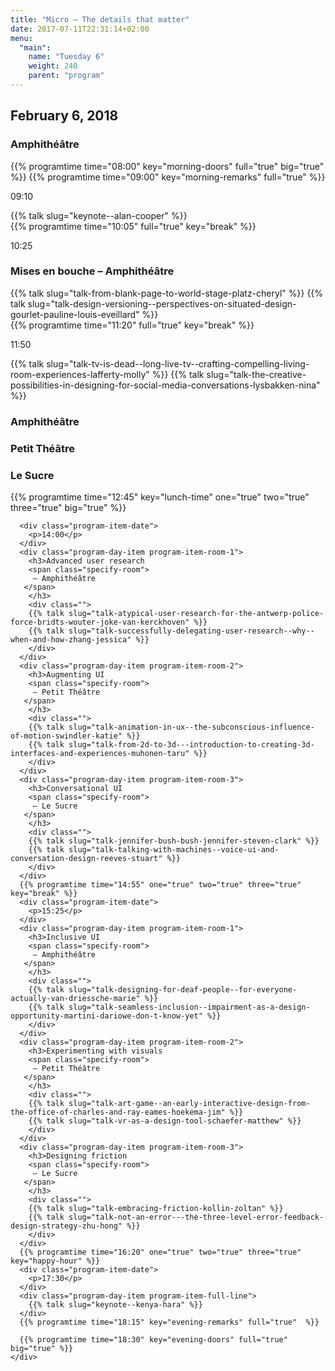 ```yaml
---
title: "Micro – The details that matter"
date: 2017-07-11T22:31:14+02:00
menu:
  "main":
    name: "Tuesday 6"
    weight: 240  
    parent: "program"
---
```

## February 6, 2018
<div class="fullwidth spacer-t-b">
  <div class="container">
    <div class="program-list program-list-day">
      <div class="program-day-item-void">
      </div>
      <div class="program-item-room program-item-full-line">
        <h3><strong>Amphithéâtre</strong></h3>
      </div>
      {{% programtime time="08:00" key="morning-doors" full="true" big="true" %}} 
      {{% programtime time="09:00" key="morning-remarks" full="true" %}}          
      <div class="program-item-date">
        <p>09:10</p>
      </div>
      <div class="program-day-item program-item-full-line">
        {{% talk slug="keynote--alan-cooper" %}}
      </div>
      {{% programtime time="10:05" full="true" key="break" %}}
      <div class="program-item-date ">
        <p>10:25</p>
      </div>
      <div class="program-day-item program-item-full-line">
        <h3>Mises en bouche
           <span class="specify-room">
            – Amphithéâtre
          </span>
        </h3>
          <div class="">
          {{% talk slug="talk-from-blank-page-to-world-stage-platz-cheryl" %}}
          {{% talk slug="talk-design-versioning--perspectives-on-situated-design-gourlet-pauline-louis-eveillard" %}}
        </div>
      </div>
      {{% programtime time="11:20" full="true" key="break" %}}              
      <div class="program-item-date">
        <p>11:50</p>
      </div>
      <div class="program-day-item program-item-full-line">
          <div class="">
          {{% talk slug="talk-tv-is-dead--long-live-tv--crafting-compelling-living-room-experiences-lafferty-molly" %}}
          {{% talk slug="talk-the-creative-possibilities-in-designing-for-social-media-conversations-lysbakken-nina" %}}
        </div>
      </div>
      <div class="program-day-item-void">
      </div>
      <div class="program-item-room program-item-room-1">
        <h3><strong>Amphithéâtre</strong></h3>
      </div>
      <div class="program-item-room program-item-room-2">
        <h3><strong>Petit Théâtre</strong></h3>
      </div>
      <div class="program-item-room program-item-room-3">
        <h3><strong>Le Sucre</strong></h3>
      </div>
      {{% programtime time="12:45" key="lunch-time" one="true" two="true" three="true"  big="true" %}}

      <div class="program-item-date">
        <p>14:00</p>
      </div>
      <div class="program-day-item program-item-room-1">
        <h3>Advanced user research
        <span class="specify-room">
         – Amphithéâtre
       </span>
        </h3>
        <div class="">
        {{% talk slug="talk-atypical-user-research-for-the-antwerp-police-force-bridts-wouter-joke-van-kerckhoven" %}}
        {{% talk slug="talk-successfully-delegating-user-research--why--when-and-how-zhang-jessica" %}}
        </div>
      </div>
      <div class="program-day-item program-item-room-2">
        <h3>Augmenting UI
        <span class="specify-room">
         – Petit Théâtre
       </span>
        </h3>
        <div class="">
        {{% talk slug="talk-animation-in-ux--the-subconscious-influence-of-motion-swindler-katie" %}}
        {{% talk slug="talk-from-2d-to-3d---introduction-to-creating-3d-interfaces-and-experiences-muhonen-taru" %}}
        </div>
      </div>    
      <div class="program-day-item program-item-room-3">
        <h3>Conversational UI
        <span class="specify-room">
         – Le Sucre
       </span>
        </h3>
        <div class="">
        {{% talk slug="talk-jennifer-bush-bush-jennifer-steven-clark" %}}
        {{% talk slug="talk-talking-with-machines--voice-ui-and-conversation-design-reeves-stuart" %}}
        </div>
      </div>     
      {{% programtime time="14:55" one="true" two="true" three="true" key="break" %}}
      <div class="program-item-date">
        <p>15:25</p>
      </div>
      <div class="program-day-item program-item-room-1">
        <h3>Inclusive UI
        <span class="specify-room">
         – Amphithéâtre
       </span>
        </h3>
        <div class="">
        {{% talk slug="talk-designing-for-deaf-people--for-everyone-actually-van-driessche-marie" %}}
        {{% talk slug="talk-seamless-inclusion--impairment-as-a-design-opportunity-martini-dariowe-don-t-know-yet" %}}
        </div>
      </div>
      <div class="program-day-item program-item-room-2">
        <h3>Experimenting with visuals
        <span class="specify-room">
         – Petit Théâtre
       </span>
        </h3>
        <div class="">
        {{% talk slug="talk-art-game--an-early-interactive-design-from-the-office-of-charles-and-ray-eames-hoekema-jim" %}}
        {{% talk slug="talk-vr-as-a-design-tool-schaefer-matthew" %}}
        </div>
      </div>    
      <div class="program-day-item program-item-room-3">
        <h3>Designing friction
        <span class="specify-room">
         – Le Sucre
       </span>
        </h3>
        <div class="">
        {{% talk slug="talk-embracing-friction-kollin-zoltan" %}}
        {{% talk slug="talk-not-an-error---the-three-level-error-feedback-design-strategy-zhu-hong" %}}
        </div>
      </div>    
      {{% programtime time="16:20" one="true" two="true" three="true" key="happy-hour" %}}      
      <div class="program-item-date">
        <p>17:30</p>
      </div>
      <div class="program-day-item program-item-full-line">
        {{% talk slug="keynote--kenya-hara" %}}
      </div>
      {{% programtime time="18:15" key="evening-remarks" full="true"  %}}          

      {{% programtime time="18:30" key="evening-doors" full="true"   big="true" %}}
    </div>
  </div>
</div>

